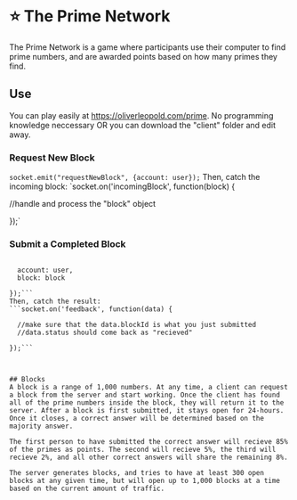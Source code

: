 # ⭐ The Prime Network

The Prime Network is a game where participants use their computer to find prime numbers, and are awarded points based on how many primes they find.

## Use
You can play easily at https://oliverleopold.com/prime. No programming knowledge neccessary OR you can download the "client" folder and edit away.

### Request New Block
`socket.emit("requestNewBlock", {account: user});`
Then, catch the incoming block:
`socket.on('incomingBlock', function(block) {
  
  //handle and process the "block" object

});`

### Submit a Completed Block
```socket.emit("completedBlock", {

  account: user,
  block: block

});```
Then, catch the result:
```socket.on('feedback', function(data) {

  //make sure that the data.blockId is what you just submitted
  //data.status should come back as "recieved"

});```



## Blocks
A block is a range of 1,000 numbers. At any time, a client can request a block from the server and start working. Once the client has found all of the prime numbers inside the block, they will return it to the server. After a block is first submitted, it stays open for 24-hours. Once it closes, a correct answer will be determined based on the majority answer.

The first person to have submitted the correct answer will recieve 85% of the primes as points. The second will recieve 5%, the third will recieve 2%, and all other correct answers will share the remaining 8%.

The server generates blocks, and tries to have at least 300 open blocks at any given time, but will open up to 1,000 blocks at a time based on the current amount of traffic.
